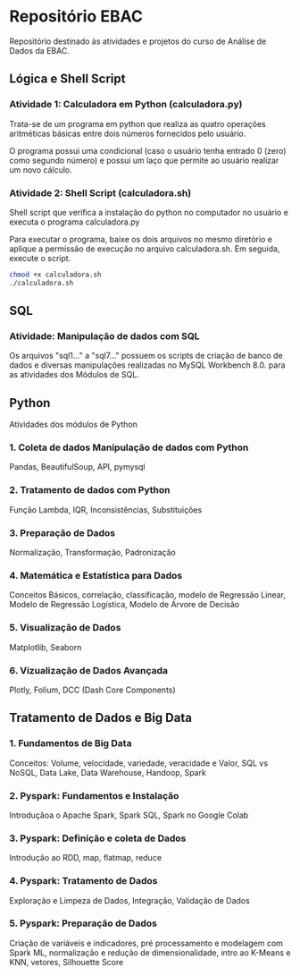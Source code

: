 # Repositório EBAC

Repositório destinado às atividades e projetos do curso de Análise de Dados da EBAC.

## Lógica e Shell Script
### Atividade 1: Calculadora em Python (calculadora.py)
Trata-se de um programa em python que realiza as quatro operações aritméticas básicas
entre dois números fornecidos pelo usuário.

O programa possui uma condicional (caso o usuário tenha entrado 0 (zero) como segundo
número) e possui um laço que permite ao usuário realizar um novo cálculo.


### Atividade 2: Shell Script (calculadora.sh)
Shell script que verifica a instalação do python no computador no usuário e executa o
programa calculadora.py

Para executar o programa, baixe os dois arquivos no mesmo diretório e aplique a permissão
de execução no arquivo calculadora.sh. Em seguida, execute o script.

```bash
chmod +x calculadora.sh
./calculadora.sh
```

## SQL
### Atividade: Manipulação de dados com SQL
Os arquivos "sql1..." a "sql7..." possuem os scripts de criação de banco de dados e diversas manipulações realizadas no MySQL Workbench 8.0. para as atividades dos Módulos de SQL.


## Python
Atividades dos módulos de Python

### 1. Coleta de dados Manipulação de dados com Python
Pandas, BeautifulSoup, API, pymysql

### 2. Tratamento de dados com Python
Função Lambda, IQR, Inconsistências, Substituições

### 3. Preparação de Dados
Normalização, Transformação, Padronização

### 4. Matemática e Estatística para Dados
Conceitos Básicos, correlação, classificação, modelo de Regressão Linear, Modelo de Regressão Logística, Modelo de Árvore de Decisão

### 5. Visualização de Dados
Matplotlib, Seaborn

### 6. Vizualização de Dados Avançada
Plotly, Folium, DCC (Dash Core Components)


## Tratamento de Dados e Big Data
### 1. Fundamentos de Big Data
Conceitos: Volume, velocidade, variedade, veracidade e Valor, SQL vs NoSQL, Data Lake, Data Warehouse, Handoop, Spark

### 2. Pyspark: Fundamentos e Instalação
Introduçãoa o Apache Spark, Spark SQL, Spark no Google Colab

### 3. Pyspark: Definição e coleta de Dados
Introdução ao RDD, map, flatmap, reduce

### 4. Pyspark: Tratamento de Dados
Exploração e Limpeza de Dados, Integração, Validação de Dados

### 5. Pyspark: Preparação de Dados
Criação de variáveis e indicadores, pré processamento e modelagem com Spark ML, normalização e redução de dimensionalidade, intro ao K-Means e KNN, vetores, Silhouette Score